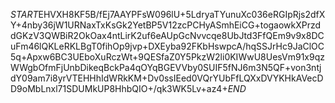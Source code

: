 $START$EHVXH8KF5B/fEj7AAYPFsW096lU+5LdryaTYunuXc036eRGIpRjs2dfXY+4nby36jW1URNaxTxKsGk2YetBP5V12zcPCHyASmhEiCG+togaowkXPrzddGKzV3QWBiR2OkOax4ntLirK2uf6eAUpGcNvvcqe8UbJtd3FfQEm9v9x8DCuFm46lQKLeRKLBgT0fihOp9jvp+DXEyba92FKbHswpcA/hqSSJrHc9JaClOC5q+Apxw6BC3UEboXuRczWt+9QESfaZ0Y5PkzW2li0KIWwU8UesVm91x9qzWWgbOfmFjUnbDikeqBckPa4qOYqBGEVVby0SUIF5fNJ6m3N5QF+von3ntjdY09am7i8yrVTEHHhIdWRkKM+Dv0ssIEed0VQrYUbFfLQXxDVYKHkAVecDD9oMbLnxl71SDUMkUP8HhbQIO+/qk3WK5Lv+az4+$END$
